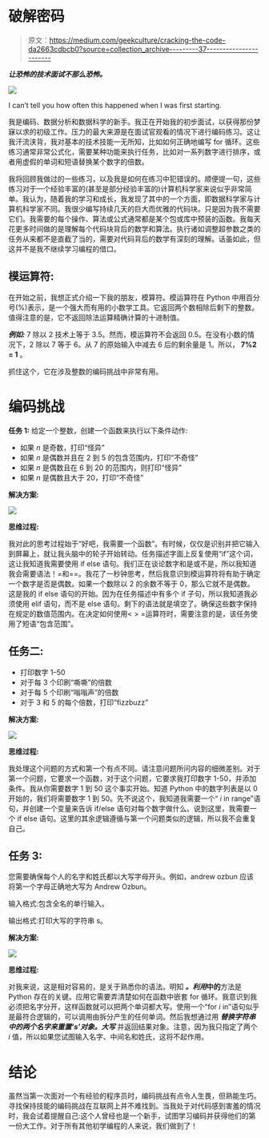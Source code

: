 # 破解密码

> 原文：<https://medium.com/geekculture/cracking-the-code-da2663cdbcb0?source=collection_archive---------37----------------------->

***让恐怖的技术面试不那么恐怖。***

![](img/a245f07867f3bf2e5d8e192d5580e3fa.png)

I can’t tell you how often this happened when I was first starting.

我是编码、数据分析和数据科学的新手。我正在开始我的初步面试，以获得那份梦寐以求的初级工作。压力的最大来源是在面试官观看的情况下进行编码练习。这让我汗流浃背，我对基本的技术技能一无所知，比如如何正确地编写 for 循环。这些练习通常非常公式化，需要某种功能来执行任务，比如对一系列数字进行排序，或者用虚假的单词和短语替换某个数字的倍数。

我将回顾我做过的一些练习，以及我是如何在练习中犯错误的。顺便提一句，这些练习对于一个经验丰富的(甚至是部分经验丰富的)计算机科学家来说似乎非常简单。我认为，随着我的学习和成长，我发现了其中的一个方面，即数据科学家与计算机科学家不同。我很少编写持续几天的巨大而优雅的代码块。只是因为我不需要它们。我需要的每个操作、算法或公式通常都是某个包或库中预装的函数。我每天花更多时间做的是理解每个代码块背后的数学和算法。执行诸如调整超参数之类的任务从来都不是直截了当的，需要对代码背后的数学有深刻的理解。话虽如此，但这并不是我不继续学习编程的借口。

## 模运算符:

在开始之前，我想正式介绍一下我的朋友，模算符。模运算符在 Python 中用百分号(%)表示，是一个强大而有用的小数学工具。它返回两个数相除后剩下的整数。值得注意的是，它不返回除法运算精确计算的十进制值。

***例如:*** 7 除以 2 技术上等于 3.5。然而，模运算符不会返回 0.5。在没有小数的情况下，2 除以 7 等于 6。从 7 的原始输入中减去 6 后的剩余量是 1。所以， **7%2 = 1** 。

抓住这个，它在涉及整数的编码挑战中非常有用。

# 编码挑战

**任务 1:**
给定一个整数，创建一个函数来执行以下条件动作:

*   如果 *n* 是奇数，打印“怪异”
*   如果 *n* 是偶数并且在 2 到 5 的包含范围内，打印“不奇怪”
*   如果 *n* 是偶数且在 6 到 20 的范围内，则打印“怪异”
*   如果 *n* 是偶数且大于 20，打印“不奇怪”

**解决方案:**

![](img/3604ef1f44746f53c13c298efbdf849d.png)

**思维过程:**

我对此的思考过程始于“好吧，我需要一个函数”。有时候，仅仅是识别并把它输入到屏幕上，就让我头脑中的轮子开始转动。任务描述字面上反复使用“if”这个词，这让我知道我需要使用 if else 语句。我们正在谈论数字和是或不是，所以我知道我会需要语法！=和==。我花了一秒钟思考，然后我意识到模运算符将有助于确定一个数字是否是偶数。如果一个数除以 2 的余数不等于 0，那么它就不是偶数。这是我的 if else 语句的开始。因为在任务描述中有多个 if 子句，所以我知道我必须使用 elif 语句，而不是 else 语句。剩下的语法就是填空了。确保这些数字保持在规定的数值范围内。在决定如何使用< > =运算符时，需要注意的是，该任务使用了短语“包含范围”。

## **任务二:**

*   打印数字 1–50
*   对于每 3 个印刷“嘶嘶”的倍数
*   对于每 5 个印刷“嗡嗡声”的倍数
*   对于 3 和 5 的每个倍数，打印“fizzbuzz”

**解决方案:**

![](img/85cd397cd937540f6e24d753cde6aff2.png)

**思维过程:**

我处理这个问题的方式和第一个有点不同。请注意问题所问内容的细微差别。对于第一个问题，它要求一个函数，对于这个问题，它要求我打印数字 1-50，并添加条件。我从你需要数字 1 到 50 这个事实开始。知道 Python 中的数字列表是以 0 开始的，我们将需要数字 1 到 50。先不说这个，我知道我需要一个“ *i* in range”语句，并创建一个变量来告诉 if/else 语句对每个数字做什么。说到这里，我需要一个 if else 语句。这里的其余逻辑遵循与第一个问题类似的逻辑，所以我不会重复自己。

## 任务 3:

您需要确保每个人的名字和姓氏都以大写字母开头。例如，andrew ozbun 应该将第一个字母正确地大写为 Andrew Ozbun。

输入格式:包含全名的单行输入。

输出格式:打印大写的字符串 s。

**解决方案:**

![](img/0d9418fe19867b17ca1138bd529e4115.png)

**思维过程:**

对我来说，这是相对容易的，是关于熟悉你的语法。明知 ***。利用*中的**方法是 Python 存在的关键。应用它需要弄清楚如何在函数中嵌套 for 循环。我意识到我必须把名字分开，这样函数就可以把两个单词都大写。使用一个“for *i* in”语句似乎是最符合逻辑的，可以调用由拆分产生的任何单词。然后我想通过用 ***替换字符串中的两个名字来重置‘s’对象。大写*** 并返回结果对象。注意，因为我只指定了两个 *i* 值，所以如果您试图输入名字、中间名和姓氏，这将不起作用。

# 结论

虽然当第一次面对一个有经验的程序员时，编码挑战有点令人生畏，但熟能生巧。寻找保持技能的编码挑战在互联网上并不难找到。当我处于对代码感到害羞的情况时，我会试着提醒自己:这个人曾经也是一个新手，试图学习编码并获得他们的第一份大工作。对于所有其他初学编程的人来说，我们做到了！